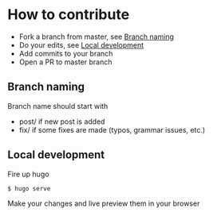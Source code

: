 # How to contribute

* Fork a branch from master, see [Branch naming](#branch-naming)
* Do your edits, see [Local development](#local-development)
* Add commits to your branch
* Open a PR to master branch


## Branch naming

Branch name should start with

* post/ if new post is added
* fix/ if some fixes are made (typos, grammar issues, etc.)

## Local development

Fire up hugo

```bash
$ hugo serve
```

Make your changes and live preview them in your browser

